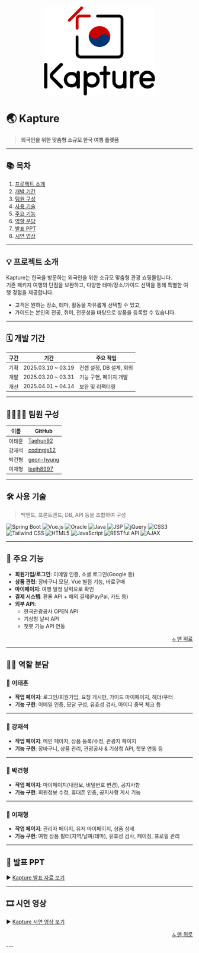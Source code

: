 <a name="top"></a>

<div align="center">
  <img src="https://github.com/Taehun92/Project_Kapture/blob/main/kapture_Logo(1)_500x400.png" alt="Kapture Logo" width="300" />
</div>

# 🌏 Kapture

> **외국인을 위한 맞춤형 소규모 한국 여행 플랫폼**

---

## 📚 목차

1. [프로젝트 소개](#-프로젝트-소개)
2. [개발 기간](#-개발-기간)
3. [팀원 구성](#-팀원-구성)
4. [사용 기술](#-사용-기술)
5. [주요 기능](#-주요-기능)
6. [역할 분담](#-역할-분담)
7. [발표 PPT](#-발표-ppt)
8. [시연 영상](#-시연-영상)

---

## 💡 프로젝트 소개

Kapture는 한국을 방문하는 외국인을 위한 소규모 맞춤형 관광 쇼핑몰입니다.  
기존 패키지 여행의 단점을 보완하고, 다양한 테마/장소/가이드 선택을 통해 특별한 여행 경험을 제공합니다.

- 고객은 원하는 장소, 테마, 활동을 자유롭게 선택할 수 있고,  
- 가이드는 본인의 전공, 취미, 전문성을 바탕으로 상품을 등록할 수 있습니다.

---

## 🗓 개발 기간

| 구간 | 기간 | 주요 작업 |
|------|------|-----------|
| 기획 | 2025.03.10 ~ 03.19 | 컨셉 설정, DB 설계, 회의 |
| 개발 | 2025.03.20 ~ 03.31 | 기능 구현, 페이지 개발 |
| 개선 | 2025.04.01 ~ 04.14 | 보완 및 리팩터링 |

---

## 👨‍👩‍👦‍👦 팀원 구성

| 이름 | GitHub |
|------|--------|
| 이태훈 | [Taehun92](https://github.com/Taehun92) |
| 강재석 | [codingjs12](https://github.com/codingjs12) |
| 박건형 | [geon-hyung](https://github.com/geon-hyung) |
| 이재형 | [leejh8997](https://github.com/leejh8997) |

---

## 🛠️ 사용 기술

> 백엔드, 프론트엔드, DB, API 등을 조합하여 구성

![Spring Boot](https://img.shields.io/badge/springboot-6DB33F?style=for-the-badge&logo=springboot&logoColor=white)
![Vue.js](https://img.shields.io/badge/Vue.js-4FC08D?style=for-the-badge&logo=Vue.js&logoColor=white)
![Oracle](https://img.shields.io/badge/Oracle-F80000?style=for-the-badge&logo=oracle&logoColor=white)
![Java](https://img.shields.io/badge/Java-007396?style=for-the-badge&logo=Java&logoColor=white)
![JSP](https://img.shields.io/badge/JSP-007396?style=for-the-badge&logo=java&logoColor=white)
![jQuery](https://img.shields.io/badge/jQuery-0769AD?style=for-the-badge&logo=jQuery&logoColor=white)
![CSS3](https://img.shields.io/badge/CSS3-1572B6?style=for-the-badge&logo=CSS3&logoColor=white)
![Tailwind CSS](https://img.shields.io/badge/tailwindcss-38B2AC?style=for-the-badge&logo=tailwind-css&logoColor=white)
![HTML5](https://img.shields.io/badge/HTML5-E34F26?style=for-the-badge&logo=HTML5&logoColor=white)
![JavaScript](https://img.shields.io/badge/JavaScript-F7DF1E?style=for-the-badge&logo=JavaScript&logoColor=black)
![RESTful API](https://img.shields.io/badge/RESTful-API-6DB33F?style=for-the-badge&logo=springboot&logoColor=white)
![AJAX](https://img.shields.io/badge/AJAX-000000?style=for-the-badge&logo=javascript&logoColor=white)


---

## 📄 주요 기능

- **회원가입/로그인**: 이메일 인증, 소셜 로그인(Google 등)
- **상품 관련**: 장바구니 모달, Vue 별점 기능, 바로구매
- **마이페이지**: 여행 일정 달력으로 확인
- **결제 시스템**: 환율 API + 해외 결제(PayPal, 카드 등)
- **외부 API**:
  - 한국관광공사 OPEN API
  - 기상청 날씨 API
  - 챗봇 기능 API 연동
    

<p align="right"><a href="#top">🔝 맨 위로</a></p>

---

## 👨‍🔧 역할 분담

### 👤 이태훈

- **작업 페이지**: 로그인/회원가입, 요청 게시판, 가이드 마이페이지, 헤더/푸터
- **기능 구현**: 이메일 인증, 모달 구성, 유효성 검사, 아이디 중복 체크 등

---

### 👤 강재석

- **작업 페이지**: 메인 페이지, 상품 등록/수정, 관광지 페이지
- **기능 구현**: 장바구니, 상품 관리, 관광공사 & 기상청 API, 챗봇 연동 등

---

### 👤 박건형

- **작업 페이지**: 마이페이지(내정보, 비밀번호 변경), 공지사항
- **기능 구현**: 회원정보 수정, 휴대폰 인증, 공지사항 게시 기능

---

### 👤 이재형

- **작업 페이지**: 관리자 페이지, 유저 마이페이지, 상품 상세
- **기능 구현**: 여행 상품 필터(지역/날짜/테마), 유효성 검사, 페이징, 프로필 관리

---

## 📕 발표 PPT

▶ [Kapture 발표 자료 보기](https://drive.google.com/file/d/1S54vN3MGMAPsJRxfwo8K9Y5LPi9_-tiM/view?usp=drive_link)

---

## 🎞 시연 영상

▶ [Kapture 시연 영상 보기](https://youtu.be/nYb7iXMzafA)

<p align="right"><a href="#top">🔝 맨 위로</a></p>
---

